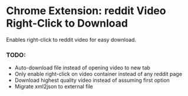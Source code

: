 # Chrome Extension: reddit Video Right-Click to Download

Enables right-click to reddit video for easy download.

### TODO:

- Auto-download file instead of opening video to new tab
- Only enable right-click on video container instead of any reddit page
- Download highest quality video instead of assuming first option
- Migrate xml2json to external file
